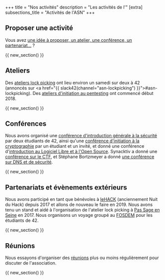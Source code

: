 +++
title = "Nos activités"
description = "Les activités de l'"
[extra]
subsections_title = "Activités de l'ASN"
+++

## Proposer une activité

Vous avez [une idée à proposer, un atelier, une conférence, un
partenariat…](./proposer_une_activité.md) ?

{{ new_section() }}

## Ateliers

Des [ateliers lock picking](./activités/lock-picking/_index.md) ont lieu environ un samedi sur deux à 42 (annoncés sur <a href="{{ slack42(channel="asn-lockpicking") }}">#asn-lockpicking</a>). Des [ateliers d'initiation au pentesting](./activités/ateliers-pentest/_index.md) ont commencé début 2018.

{{ new_section() }}

## Conférences

Nous avons organisé une [conférence d'introduction générale à la sécurité](./activités/conférences/introduction_securité_informatique/index.md) par deux étudiants de 42, ainsi qu'une [conférence d'initiation à la cryptographie](./activités/conférences/introduction_cryptographie.md) par un étudiant et un invité, et donné une conférence d'[introduction au Logiciel Libre et à l'Open Source](./activités/conférences/introduction_libre_open_source.md). Synacktiv a donné une [conférence sur le CTF](./activités/conférences/introduction_ctf.md), et Stéphane Bortzmeyer a donné [une conférence sur DNS et de sécurité](./activités/conférences/dns_bortzmeyer/index.md).

{{ new_section() }}

## Partenariats et évènements extérieurs

Nous avons participé en tant que bénévoles à [leHACK](./activités/le_hack/_index.md) (anciennement Nuit du Hack) depuis 2017 et allons de nouveau le faire en 2019. Nous avons tenu un stand et aidé à l'organisation de l'atelier lock picking à [Pas Sage en Seine](./activités/passage_en_seine/_index.md) en 2017. Nous organisons un voyage groupé au [FOSDEM](./activités/fosdem/_index.md) pour les étudiants de 42.

{{ new_section() }}

## Réunions

Nous essayons d'organiser des [réunions](./activités/réunions/_index.md) plus ou moins régulièrement pour
discuter de l'association.

{{ new_section() }}
